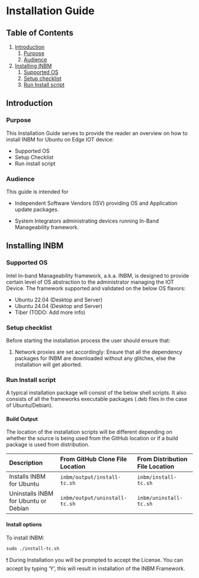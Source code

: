 # Installation Guide

## Table of Contents

1. [Introduction](#introduction)
    1. [Purpose](#purpose)
    2. [Audience](#audience)
2. [Installing INBM](#installing-inbm)
    1. [Supported OS](#supported-os)
    2. [Setup checklist](#setup-checklist)
    3. [Run Install script](#run-install-script)

## Introduction

### Purpose

This Installation Guide serves to provide the reader an overview on how
to install INBM for Ubuntu on Edge IOT device:

* Supported OS
* Setup Checklist
* Run install script

### Audience

This guide is intended for

* Independent Software Vendors (ISV) providing OS and Application
  update packages.

* System Integrators administrating devices running In-Band
  Manageability framework.

## Installing INBM

### Supported OS

Intel In-band Manageability framework, a.k.a. INBM, is designed to provide certain level of OS abstraction to the administrator managing the IOT Device. The framework supported and validated on the below OS flavors:

* Ubuntu 22.04 (Desktop and Server)
* Ubuntu 24.04 (Desktop and Server)
* Tiber (TODO:  Add more info)

### Setup checklist

Before starting the installation process the user should ensure that:

1. Network proxies are set accordingly: Ensure that all the
   dependency packages for INBM are downloaded without any
   glitches, else the installation will get aborted.

### Run Install script

A typical installation package will consist of the below shell scripts.  It also consists of all the frameworks executable
packages (.deb files in the case of Ubuntu/Debian).

#### Build Output

The location of the installation scripts will be different depending on whether the source is being used from the GitHub location or if a build package is used from distribution.

| Description                          | From GitHub Clone File Location                  | From Distribution File Location           |
|:-------------------------------------|:-------------------------------------------------|:------------------------------------------|
| Installs INBM for Ubuntu  | `inbm/output/install-tc.sh`                      | `inbm/install-tc.sh`                      |
| Uninstalls INBM for Ubuntu or Debian | `inbm/output/uninstall-tc.sh`                    | `inbm/uninstall-tc.sh`                    |

#### Install options

To install INBM:

```shell
sudo ./install-tc.sh
````

❗ During Installation you will be prompted to accept the License. You can accept by typing ‘Y’, this will result in installation of the INBM Framework.
